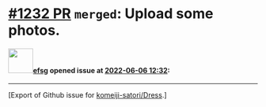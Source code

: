 # [\#1232 PR](https://github.com/komeiji-satori/Dress/pull/1232) `merged`: Upload some photos.

#### <img src="https://avatars.githubusercontent.com/u/39408740?u=1e78e7165c466224727c2e9dc970d84e316163e1&v=4" width="50">[efsg](https://github.com/efsg) opened issue at [2022-06-06 12:32](https://github.com/komeiji-satori/Dress/pull/1232):






-------------------------------------------------------------------------------



[Export of Github issue for [komeiji-satori/Dress](https://github.com/komeiji-satori/Dress).]
